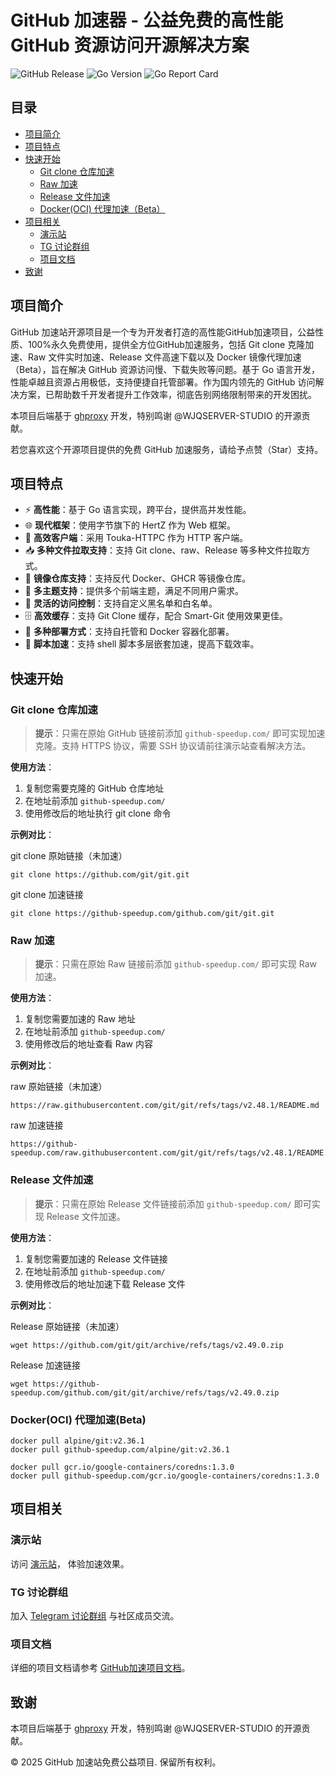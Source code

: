 # GitHub 加速器 - 公益免费的高性能 GitHub 资源访问开源解决方案

![GitHub Release](https://img.shields.io/github/v/release/WJQSERVER-STUDIO/ghproxy)
![Go Version](https://img.shields.io/github/go-mod/go-version/WJQSERVER-STUDIO/ghproxy)
![Go Report Card](https://goreportcard.com/badge/github.com/WJQSERVER-STUDIO/ghproxy)
## 目录

- [项目简介](#项目简介)
- [项目特点](#项目特点)
- [快速开始](#快速开始)
  - [Git clone 仓库加速](#Git-clone-仓库加速)
  - [Raw 加速](#Raw-加速)
  - [Release 文件加速](#Release-文件加速)
  - [Docker(OCI) 代理加速（Beta）](#DockerOCI-代理加速Beta)
- [项目相关](#项目相关)
  - [演示站](#演示站)
  - [TG 讨论群组](#tg-讨论群组)
  - [项目文档](#项目文档)
- [致谢](#致谢)

## 项目简介
GitHub 加速站开源项目是一个专为开发者打造的高性能GitHub加速项目，公益性质、100%永久免费使用，提供全方位GitHub加速服务，包括 Git clone 克隆加速、Raw 文件实时加速、Release 文件高速下载以及 Docker 镜像代理加速（Beta），旨在解决 GitHub 资源访问慢、下载失败等问题。基于 Go 语言开发，性能卓越且资源占用极低，支持便捷自托管部署。作为国内领先的 GitHub 访问解决方案，已帮助数千开发者提升工作效率，彻底告别网络限制带来的开发困扰。

本项目后端基于 [ghproxy](https://github.com/WJQSERVER-STUDIO/ghproxy) 开发，特别鸣谢 @WJQSERVER-STUDIO 的开源贡献。

若您喜欢这个开源项目提供的免费 GitHub 加速服务，请给予点赞（Star）支持。

## 项目特点

- ⚡ **高性能**：基于 Go 语言实现，跨平台，提供高并发性能。
- 🌐 **现代框架**：使用字节旗下的 HertZ 作为 Web 框架。
- 📡 **高效客户端**：采用 Touka-HTTPC 作为 HTTP 客户端。
- 📥 **多种文件拉取支持**：支持 Git clone、raw、Release 等多种文件拉取方式。
- 🐳 **镜像仓库支持**：支持反代 Docker、GHCR 等镜像仓库。
- 🎨 **多主题支持**：提供多个前端主题，满足不同用户需求。
- 🚫 **灵活的访问控制**：支持自定义黑名单和白名单。
- 🗄️ **高效缓存**：支持 Git Clone 缓存，配合 Smart-Git 使用效果更佳。
- 🐳 **多种部署方式**：支持自托管和 Docker 容器化部署。
- 🐚 **脚本加速**：支持 shell 脚本多层嵌套加速，提高下载效率。

## 快速开始
### Git clone 仓库加速

> **提示**：只需在原始 GitHub 链接前添加 `github-speedup.com/` 即可实现加速克隆。支持 HTTPS 协议，需要 SSH 协议请前往演示站查看解决方法。

**使用方法**：
1. 复制您需要克隆的 GitHub 仓库地址
2. 在地址前添加 `github-speedup.com/`
3. 使用修改后的地址执行 git clone 命令

**示例对比**：

git clone 原始链接（未加速）
```shell
git clone https://github.com/git/git.git
```
git clone 加速链接
```shell
git clone https://github-speedup.com/github.com/git/git.git
```

### Raw 加速

> **提示**：只需在原始 Raw 链接前添加 `github-speedup.com/` 即可实现 Raw 加速。

**使用方法**：
1. 复制您需要加速的 Raw 地址
2. 在地址前添加 `github-speedup.com/`
3. 使用修改后的地址查看 Raw 内容

**示例对比**：

raw 原始链接（未加速）
```shell
https://raw.githubusercontent.com/git/git/refs/tags/v2.48.1/README.md
```
raw 加速链接
```shell
https://github-speedup.com/raw.githubusercontent.com/git/git/refs/tags/v2.48.1/README.md
```

### Release 文件加速

> **提示**：只需在原始 Release 文件链接前添加 `github-speedup.com/` 即可实现 Release 文件加速。

**使用方法**：
1. 复制您需要加速的 Release 文件链接
2. 在地址前添加 `github-speedup.com/`
3. 使用修改后的地址加速下载 Release 文件

**示例对比**：

Release 原始链接（未加速）
```shell
wget https://github.com/git/git/archive/refs/tags/v2.49.0.zip
```
Release 加速链接
```shell
wget https://github-speedup.com/github.com/git/git/archive/refs/tags/v2.49.0.zip
```

### Docker(OCI) 代理加速(Beta)
```shell
docker pull alpine/git:v2.36.1
docker pull github-speedup.com/alpine/git:v2.36.1

docker pull gcr.io/google-containers/coredns:1.3.0
docker pull github-speedup.com/gcr.io/google-containers/coredns:1.3.0
```
## 项目相关

### 演示站

访问 [演示站](https://github-speedup.com/)， 体验加速效果。

### TG 讨论群组

加入 [Telegram 讨论群组](https://t.me/jindcloud_cc) 与社区成员交流。

### 项目文档

详细的项目文档请参考 [GitHub加速项目文档](https://github-speedup.com/docs.html)。

## 致谢

本项目后端基于 [ghproxy](https://github.com/WJQSERVER-STUDIO/ghproxy) 开发，特别鸣谢 @WJQSERVER-STUDIO 的开源贡献。

© 2025 GitHub 加速站免费公益项目. 保留所有权利。
